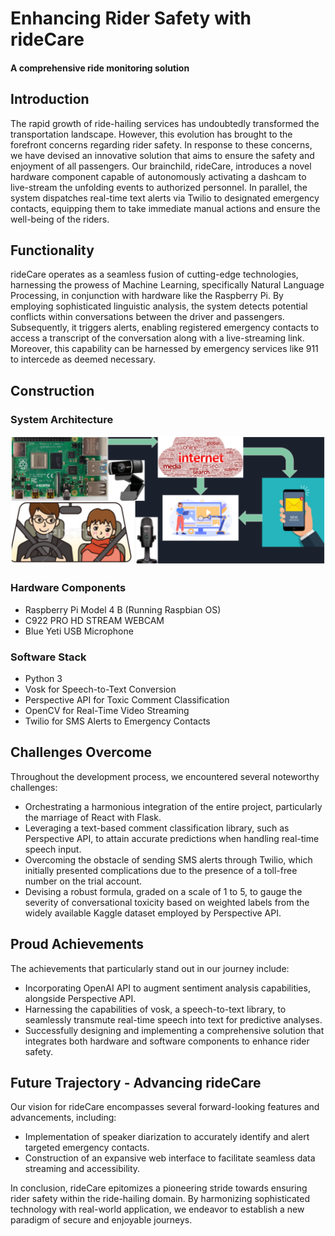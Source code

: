 # Enhancing Rider Safety with rideCare
#### A comprehensive ride monitoring solution

## Introduction
The rapid growth of ride-hailing services has undoubtedly transformed the transportation landscape. However, this evolution has brought to the forefront concerns regarding rider safety. In response to these concerns, we have devised an innovative solution that aims to ensure the safety and enjoyment of all passengers. Our brainchild, rideCare, introduces a novel hardware component capable of autonomously activating a dashcam to live-stream the unfolding events to authorized personnel. In parallel, the system dispatches real-time text alerts via Twilio to designated emergency contacts, equipping them to take immediate manual actions and ensure the well-being of the riders.

## Functionality
rideCare operates as a seamless fusion of cutting-edge technologies, harnessing the prowess of Machine Learning, specifically Natural Language Processing, in conjunction with hardware like the Raspberry Pi. By employing sophisticated linguistic analysis, the system detects potential conflicts within conversations between the driver and passengers. Subsequently, it triggers alerts, enabling registered emergency contacts to access a transcript of the conversation along with a live-streaming link. Moreover, this capability can be harnessed by emergency services like 911 to intercede as deemed necessary.

## Construction
### System Architecture
![rideCare Logo](https://github.com/pooja-krishan/rideCare/blob/main/rideCare-system-architecture.PNG)
### Hardware Components
- Raspberry Pi Model 4 B (Running Raspbian OS)
- C922 PRO HD STREAM WEBCAM
- Blue Yeti USB Microphone

### Software Stack
- Python 3
- Vosk for Speech-to-Text Conversion
- Perspective API for Toxic Comment Classification
- OpenCV for Real-Time Video Streaming
- Twilio for SMS Alerts to Emergency Contacts

## Challenges Overcome
Throughout the development process, we encountered several noteworthy challenges:
- Orchestrating a harmonious integration of the entire project, particularly the marriage of React with Flask.
- Leveraging a text-based comment classification library, such as Perspective API, to attain accurate predictions when handling real-time speech input.
- Overcoming the obstacle of sending SMS alerts through Twilio, which initially presented complications due to the presence of a toll-free number on the trial account.
- Devising a robust formula, graded on a scale of 1 to 5, to gauge the severity of conversational toxicity based on weighted labels from the widely available Kaggle dataset employed by Perspective API.

## Proud Achievements
The achievements that particularly stand out in our journey include:
- Incorporating OpenAI API to augment sentiment analysis capabilities, alongside Perspective API.
- Harnessing the capabilities of vosk, a speech-to-text library, to seamlessly transmute real-time speech into text for predictive analyses.
- Successfully designing and implementing a comprehensive solution that integrates both hardware and software components to enhance rider safety.

## Future Trajectory - Advancing rideCare
Our vision for rideCare encompasses several forward-looking features and advancements, including:
- Implementation of speaker diarization to accurately identify and alert targeted emergency contacts.
- Construction of an expansive web interface to facilitate seamless data streaming and accessibility.

In conclusion, rideCare epitomizes a pioneering stride towards ensuring rider safety within the ride-hailing domain. By harmonizing sophisticated technology with real-world application, we endeavor to establish a new paradigm of secure and enjoyable journeys.
